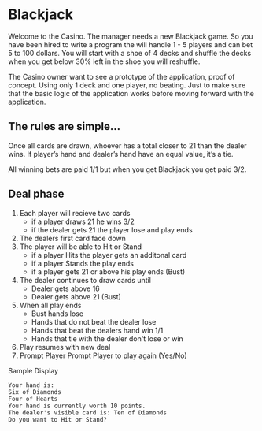 # Blackjack

Welcome to the Casino. The manager needs a new Blackjack game. So you have been hired to write a program the will handle 1 - 5 players and can bet 5 to 100 dollars. You will start with a shoe of 4 decks and shuffle the decks when you get below 30% left in the shoe you will reshuffle.

The Casino owner want to see a prototype of the application, proof of concept. Using only 1 deck and one player, no beating. Just to make sure that the basic logic of the application works before moving forward with the application.

## The rules are simple...

Once all cards are drawn, whoever has a total closer to 21 than the dealer wins. If player’s hand and dealer’s hand have an equal value, it’s a tie.

All winning bets are paid 1/1 but when you get Blackjack you get paid 3/2.

## Deal phase
1. Each player will recieve two cards
   - if a player draws 21 he wins 3/2
   - if the dealer gets 21 the player lose and play ends
2. The dealers first card face down
3. The player will be able to Hit or Stand
    - if a player Hits the player gets an additonal card
    - if a player Stands the play ends
    - if a player gets 21 or above his play ends (Bust)
4. The dealer continues to draw cards until
   - Dealer gets above 16
   - Dealer gets above 21 (Bust)
5. When all play ends
   - Bust hands lose
   - Hands that do not beat the dealer lose
   - Hands that beat the dealers hand win 1/1
   - Hands that tie with the dealer don't lose or win
6. Play resumes with new deal
7. Prompt Player Prompt Player to play again (Yes/No)
   
Sample Display
```
Your hand is:
Six of Diamonds
Four of Hearts
Your hand is currently worth 10 points.
The dealer's visible card is: Ten of Diamonds
Do you want to Hit or Stand?
```
